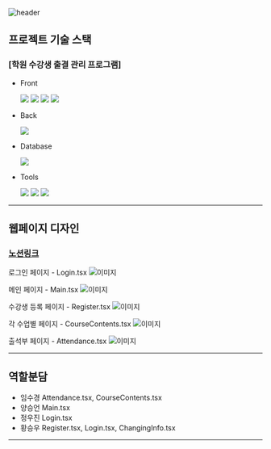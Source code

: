 ![header](https://capsule-render.vercel.app/api?type=soft&color=auto&height=100&section=header&text=Student%20Management%20System&fontSize=40)


## 프로젝트 기술 스택

### [학원 수강생 출결 관리 프로그램]

- Front

  <img src="https://img.shields.io/badge/react-61DAFB?style=flat-square&logo=react&logoColor=white" />
  <img src="https://img.shields.io/badge/tailwindcss-06B6D4?style=flat-square&logo=tailwindcss&logoColor=white" />
  <img src="https://img.shields.io/badge/mui-007FFF?style=flat-square&logo=mui&logoColor=white" />
  <img src="https://img.shields.io/badge/axios-5A29E4?style=flat-square&logo=axios&logoColor=white" />

- Back

  <img src="https://img.shields.io/badge/express-000000?style=flat-square&logo=express&logoColor=white" />

- Database

  <img src="https://img.shields.io/badge/mysql-4479A1?style=flat-square&logo=mysql&logoColor=white" />

- Tools

  <img src="https://img.shields.io/badge/dbeaver-382923?style=flat-square&logo=dbeaver&logoColor=white" />
  <img src="https://img.shields.io/badge/postman-FF6C37?style=flat-square&logo=postman&logoColor=white" />
  <img src="https://img.shields.io/badge/github-181717?style=flat-square&logo=github&logoColor=white" />

---

## 웹페이지 디자인
### [노션링크](https://han.gl/Ix9b3)

로그인 페이지 - Login.tsx
![이미지](https://file.notion.so/f/f/b50b2d01-abb1-4189-bf74-512febaadb7f/5f418b13-7617-4ed1-9869-904f247a4a5f/login_copy.jpg?table=block&id=02780d1d-729a-456b-89e1-1d79d18e2982&spaceId=b50b2d01-abb1-4189-bf74-512febaadb7f&expirationTimestamp=1723399200000&signature=lslnJlt2tDYcA3CTGvsi-yiX3801jqPXQ3EWdpBkGo8&downloadName=login+copy.jpg)

메인 페이지 - Main.tsx
![이미지](https://file.notion.so/f/f/b50b2d01-abb1-4189-bf74-512febaadb7f/4acbb924-8228-4177-a280-22760ee23edd/MAIN_copy.jpg?table=block&id=e91663f4-0bf8-496e-ae25-06985694bca9&spaceId=b50b2d01-abb1-4189-bf74-512febaadb7f&expirationTimestamp=1723399200000&signature=ADN5XXLaFDtOeyj0XCzdgszqWt_xNDP0lcgOzmseLNA&downloadName=MAIN+copy.jpg)

수강생 등록 페이지 - Register.tsx
![이미지](https://file.notion.so/f/f/b50b2d01-abb1-4189-bf74-512febaadb7f/fb0e6567-ff36-4a79-a1d5-de2d3d3b7d27/register_copy.jpg?table=block&id=5ec966eb-049a-4ed5-aba0-fa3899ff0aa4&spaceId=b50b2d01-abb1-4189-bf74-512febaadb7f&expirationTimestamp=1723399200000&signature=BMQjS75E-CeB_M3UGOYe7t_JiDY8GYDaLldDVJ3nXjU&downloadName=register+copy.jpg)

각 수업별 페이지 - CourseContents.tsx
![이미지](https://file.notion.so/f/f/b50b2d01-abb1-4189-bf74-512febaadb7f/18499da8-7138-443c-ac5b-7a964cbf1116/course_copy.jpg?table=block&id=15ebe809-3fa0-4688-a10d-1de7dbcac423&spaceId=b50b2d01-abb1-4189-bf74-512febaadb7f&expirationTimestamp=1723399200000&signature=KW69TZ2U5Jyg4IeRlquCQeLDI7sQFyAC6kYTNMrdsrI&downloadName=course+copy.jpg)

출석부 페이지 - Attendance.tsx
![이미지](https://file.notion.so/f/f/b50b2d01-abb1-4189-bf74-512febaadb7f/cca61ee2-635e-4a25-bd38-c7d1f12131ab/att_copy.jpg?table=block&id=71225a50-39e5-407d-acfd-7434de290f1e&spaceId=b50b2d01-abb1-4189-bf74-512febaadb7f&expirationTimestamp=1723399200000&signature=waN7WAQhVd9mQS3cscF8I6mc0xn_tVrVA7JkLR2dIt0&downloadName=att+copy.jpg)


---

## 역할분담

- 임수경 Attendance.tsx, CourseContents.tsx
- 양승언 Main.tsx
- 정우진 Login.tsx
- 황승우 Register.tsx, Login.tsx, ChangingInfo.tsx


---


